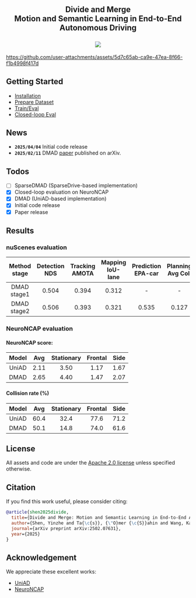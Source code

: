 <div align="center">
    <h2>Divide and Merge<br/>Motion and Semantic Learning in End-to-End Autonomous Driving
    <br/>
    <br/>
    <a href="https://arxiv.org/abs/2502.07631"><img src='https://img.shields.io/badge/arXiv-Page-aff'></a>
    </h2>
</div>


https://github.com/user-attachments/assets/5d7c65ab-ca9e-47ea-8f66-f1b4998f417d


## Getting Started <a name="usage"></a>
- [Installation](docs/INSTALL.md)
- [Prepare Dataset](docs/DATA_PREP.md)
- [Train/Eval](docs/TRAIN_EVAL.md)
- [Closed-loop Eval](docs/EVAL_NEURONCAP.md)

## News <a name="news"></a>
- **`2025/04/04`** Initial code release
- **`2025/02/11`** DMAD [paper](https://arxiv.org/abs/2502.07631) published on arXiv.

## Todos <a name="todos"></a>
- [ ] SparseDMAD (SparseDrive-based implementation)
- [x] Closed-loop evaluation on NeuroNCAP
- [x] DMAD (UniAD-based implementation)
- [x] Initial code release
- [x] Paper release

## Results <a name="results"></a>

### nuScenes evaluation
| Method<br>stage | Detection<br>NDS | Tracking<br>AMOTA | Mapping<br>IoU-lane | Prediction<br>EPA-car | Planning<br>Avg Col. | Weights |
| :---: | :---: | :---: | :---: | :---: | :---: | :---: |
| DMAD<br>stage1 | 0.504 | 0.394 | 0.312 | - | - | [stage1](https://github.com/shenyinzhe/DMAD/releases/download/v1.0/dmad_stage1.pth) |
| DMAD<br>stage2 | 0.506 | 0.393 | 0.321 | 0.535 | 0.127 | [stage2](https://github.com/shenyinzhe/DMAD/releases/download/v1.0/dmad_stage2.pth) |

### NeuroNCAP evaluation

#### NeuroNCAP score:

| Model | Avg | Stationary | Frontal | Side |
| :---: | :---: | :---: | :---: | :---: |
| UniAD | 2.11 | 3.50 | 1.17 | 1.67 |
| DMAD | 2.65 | 4.40 | 1.47 | 2.07 |

#### Collision rate (%)

| Model | Avg  | Stationary | Frontal | Side |
| :---: | :---: | :---: | :---: | :---: |
| UniAD | 60.4 | 32.4 | 77.6 | 71.2 |
| DMAD | 50.1 | 14.8 | 74.0 | 61.6 |

## License <a name="license"></a>

All assets and code are under the [Apache 2.0 license](./LICENSE) unless specified otherwise.

## Citation <a name="citation"></a>
If you find this work useful, please consider citing:
```bibtex
@article{shen2025divide,
  title={Divide and Merge: Motion and Semantic Learning in End-to-End Autonomous Driving},
  author={Shen, Yinzhe and Ta{\c{s}}, {\"O}mer {\c{S}}ahin and Wang, Kaiwen and Wagner, Royden and Stiller, Christoph},
  journal={arXiv preprint arXiv:2502.07631},
  year={2025}
}
```
## Acknowledgement <a name="acknowledgement"></a>
We appreciate these excellent works:
- [UniAD](https://github.com/OpenDriveLab/UniAD)
- [NeuroNCAP](https://github.com/atonderski/neuro-ncap/)
